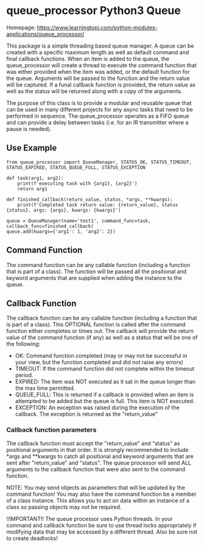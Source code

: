 # queue_processor Python3 Queue
Homepage: https://www.learningtopi.com/python-modules-applications/queue_processor/

This package is a simple threading based queue manager.  A queue can be created
with a specific maximum length as well as default command and final callback functions.
When an item is added to the queue, the queue_processor will create a thread to execute
the command function that was either provided when the item was added, or the default
function for the queue.  Arguments will be passed to the function and the return
value will be captured.  If a funal callback function is provided, the return value
as well as the status will be returned along with a copy of the arguments.

The purpose of this class is to provide a modular and reusable queue that can be
used in many different projects for any async tasks that need to be performed in
sequence.  The queue_processor operates as a FIFO queue and can provide a delay
between tasks (i.e. for an IR transmitter where a pause is needed).

## Use Example

    from queue_processor import QueueManager, STATUS_OK, STATUS_TIMEOUT, STATUS_EXPIRED, STATUS_QUEUE_FULL, STATUS_EXCEPTION

    def task(arg1, arg2):
        print(f'executing task with {arg1}, {arg2}')
        return arg1

    def finished_callback(return_value, status, *args, **kwargs):
        print(f'Completed task return value: {return_value}, status {status}, args: {args}, kwargs: {kwargs}')

    queue = QueueManager(name='test1', command_func=task, callback_func=finished_callback)
    queue.add(kwargs={'arg1': 1, 'arg2': 2})

## Command Function

The command function can be any callable function (including a function that is part of a class).  The function will be passed all the positional and keyword arguments that are supplied when adding the instance to the queue.

## Callback Function

The callback function can be any callable function (including a function that is part of a class).  This OPTIONAL function is called after the command function either completes or times out.  The callback will provide the return value of the command function (if any) as well as a status that will be one of the following:
- OK: Command function completed (may or may not be successful in your view, but the function completed and did not raise any errors)
- TIMEOUT: If the command function did not complete within the timeout period.
- EXPIRED: The item was NOT executed as it sat in the queue longer than the max time permitted.
- QUEUE_FULL: This is returned if a callback is provided when an item is attempted to be added but the queue is full.  This item is NOT executed.
- EXCEPTION: An exception was raised during the execution of the callback.  The exception is returned as the "return_value"

### Callback function parameters

The callback function must accept the "return_value" and "status" as positional arguments in that order.  It is strongly recommended to include *args and **kwargs to catch all positional and keyword arguments that are sent after "return_value" and "status".  The queue processor will send ALL arguments to the callback function that were also sent to the command function.

NOTE: You may send objects as parameters that will be updated by the command function!  You may also have the command function be a member of a class instance.  This allows you to act on data within an instance of a class so passing objects may not be required.

!!IMPORTANT!!  The queue processor uses Python threads.  In your command and callback function be sure to use thread locks appropriately if modifying data that may be accessed by a different thread.  Also be sure not to create deadlocks!